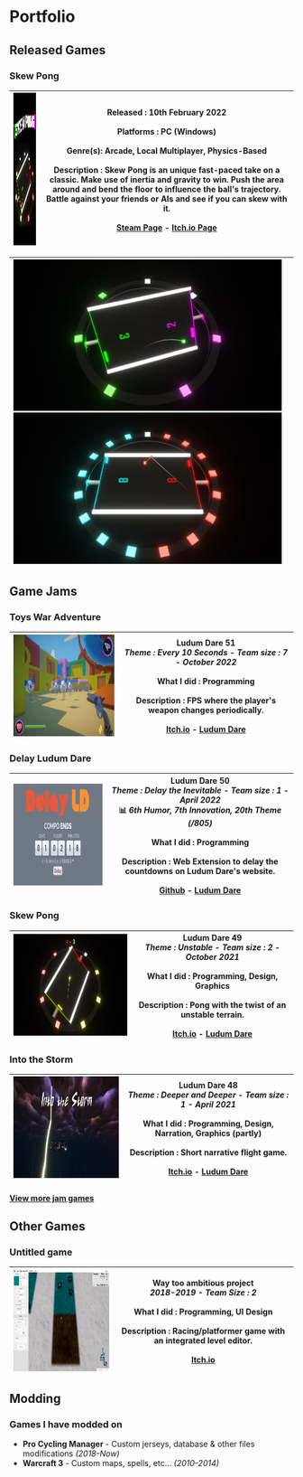 # Portfolio
## Released Games
### Skew Pong
<div class="game">

| <img src="/img/skewpongvertcapsule.png" width="180" height="270"> | **Released :** 10th February 2022<br><br>**Platforms :** PC (Windows)<br><br>**Genre(s):** Arcade, Local Multiplayer, Physics-Based<br><br>**Description :** Skew Pong is an unique fast-paced take on a classic. Make use of inertia and gravity to win. Push the area around and bend the floor to influence the ball's trajectory. Battle against your friends or AIs and see if you can skew with it.<br><br>**[Steam Page](https://store.steampowered.com/app/1816690/Skew_Pong/) - [Itch.io Page](https://axelvborn.itch.io/skew-pong)** |
| --- | --- |
</div>
<div class="game">

| <img class="trailerscreen" src="/img/skewpong1.png"><img class="trailerscreen" src="/img/skewpong2.png"> | <object class="trailer" data="https://www.youtube.com/embed/ntJSHspAGUQ"></object> |
| --- | --- |
</div>

## Game Jams
<div class="game">

### Toys War Adventure

| <img src="/img/toyswaradventure.png" width="320" height="180"> | **Ludum Dare 51**<br>*Theme : Every 10 Seconds  -  Team size : 7  -  October 2022*<br><br>**What I did :** Programming<br><br>**Description :** FPS where the player's weapon changes periodically.<br><br>[Itch.io](https://rewar.itch.io/toys-war-adventure) - [Ludum Dare](https://ldjam.com/events/ludum-dare/51/toys-war-adventure) |
| --- | --- |
</div>
<div class="game">

### Delay Ludum Dare

| <img src="/img/delayld.png" width="320" height="180"> | **Ludum Dare 50**<br>*Theme : Delay the Inevitable  -  Team size : 1 -  April 2022*<br>📊 *6th Humor, 7th Innovation, 20th Theme (/805)*<br><br>**What I did :** Programming<br><br>**Description :** Web Extension to delay the countdowns on Ludum Dare's website.<br><br>[Github](https://github.com/axelvborn/DelayLD-WebExtension) - [Ludum Dare](https://ldjam.com/events/ludum-dare/50/delay-ludum-dare-browser-extension) |
| --- | --- |
</div>
<div class="game">

### Skew Pong

| <img src="/img/skewpong.png" width="320" height="180"> | **Ludum Dare 49**<br>*Theme : Unstable  -  Team size : 2  -  October 2021*<br><br>**What I did :** Programming, Design, Graphics<br><br>**Description :** Pong with the twist of an unstable terrain.<br><br>[Itch.io](https://axelvborn.itch.io/skew-pong-ld) - [Ludum Dare](https://ldjam.com/events/ludum-dare/49/skew-pong) |
| --- | --- |
</div>
<div class="game">

### Into the Storm

| <img src="/img/intothestorm.png" width="320" height="180"> | **Ludum Dare 48**<br>*Theme : Deeper and Deeper  -  Team size : 1  -  April 2021*<br><br>**What I did :** Programming, Design, Narration, Graphics (partly)<br><br>**Description :** Short narrative flight game.<br><br>[Itch.io](https://axelvborn.itch.io/into-the-storm) - [Ludum Dare](https://ldjam.com/events/ludum-dare/48/into-the-storm) |
| --- | --- |
</div>

#### [View more jam games](gamejams.md)

## Other Games
<div class="game">

### Untitled game

| <img src="/img/escapegame.png" width="320" height="180"> | **Way too ambitious project**<br>*2018-2019 - Team Size : 2*<br><br>**What I did :** Programming, UI Design<br><br>**Description :** Racing/platformer game with an integrated level editor.<br><br>[Itch.io](https://axelvborn.itch.io/slidedemo)
| --- | --- |
</div>

## Modding
### Games I have modded on
- **Pro Cycling Manager** - Custom jerseys, database & other files modifications *(2018-Now)*
- **Warcraft 3** - Custom maps, spells, etc... *(2010-2014)*